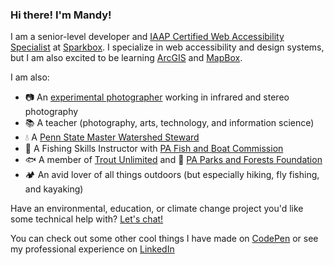 ### Hi there!  I'm Mandy!

I am a senior-level developer and [IAAP Certified Web Accessibility Specialist](https://www.accessibilityassociation.org/s/wascertification#About%20WAS) at [Sparkbox](https://sparkbox.com/). I specialize in web accessibility and design systems, but I am also excited to be learning [ArcGIS](https://www.arcgis.com/index.html) and [MapBox](https://www.mapbox.com/).

I am also:
-  📷 An [experimental photographer](https://mkendallphotography.com/) working in infrared and stereo photography
-  📚 A teacher (photography, arts, technology, and information science)
-  💧 A [Penn State Master Watershed Steward](https://extension.psu.edu/programs/watershed-stewards)
-  🎣 A Fishing Skills Instructor with [PA Fish and Boat Commission](https://www.fishandboat.com/Pages/default.aspx)
-  🐟 A member of [Trout Unlimited](https://www.tu.org/) and 🌲 [PA Parks and Forests Foundation](https://paparksandforests.org/)
-  🏕️ An avid lover of all things outdoors (but especially hiking, fly fishing, and kayaking)

Have an environmental, education, or climate change project you'd like some technical help with? [Let's chat!](mailto:mlkendall93@gmail.com)

You can check out some other cool things I have made on [CodePen](https://codepen.io/MLKendall) or see my professional experience on [LinkedIn](https://www.linkedin.com/in/mandykendall/)
